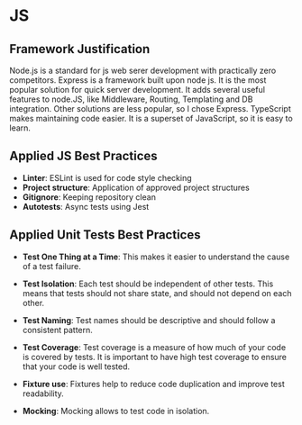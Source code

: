 # JS

## Framework Justification

Node.js is a standard for js web serer development with practically zero competitors.
Express is a framework built upon node js.
It is the most popular solution for quick server development.
It adds several useful features to node.JS,
like Middleware, Routing, Templating and DB integration.
Other solutions are less popular, so I chose Express.
TypeScript makes maintaining code easier.
It is a superset of JavaScript, so it is easy to learn.

## Applied JS Best Practices

- **Linter**: ESLint is used for code style checking
- **Project structure**: Application of approved project structures
- **Gitignore**: Keeping repository clean
- **Autotests**: Async tests using Jest

## Applied Unit Tests Best Practices

- **Test One Thing at a Time**: This makes it easier to understand the cause of a test failure.

- **Test Isolation**: Each test should be independent of other tests.
  This means that tests should not share state, and should not depend on each other.

- **Test Naming**: Test names should be descriptive and should follow a consistent pattern.

- **Test Coverage**: Test coverage is a measure of how much of your code is covered by tests.
  It is important to have high test coverage to ensure that your code is well tested.

- **Fixture use**: Fixtures help to reduce code duplication and improve test readability.

- **Mocking**: Mocking allows to test code in isolation.